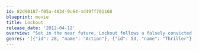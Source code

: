 ```yaml
---
id: 82d90187-f05a-4834-9c64-4d49ff701168
blueprint: movie
title: Lockout
release_date: '2012-04-12'
overview: "Set in the near future, Lockout follows a falsely convicted ex-government agent , whose one chance at obtaining freedom lies in the dangerous mission of rescuing the President's daughter from rioting convicts at an outer space maximum security prison."
genres: '[{"id": 28, "name": "Action"}, {"id": 53, "name": "Thriller"}, {"id": 878, "name": "Science Fiction"}]'
---
```

